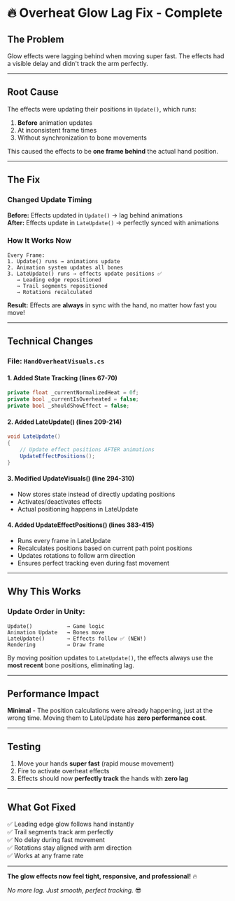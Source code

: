 # 🔥 Overheat Glow Lag Fix - Complete

## The Problem
Glow effects were lagging behind when moving super fast. The effects had a visible delay and didn't track the arm perfectly.

---

## Root Cause
The effects were updating their positions in `Update()`, which runs:
1. **Before** animation updates
2. At inconsistent frame times
3. Without synchronization to bone movements

This caused the effects to be **one frame behind** the actual hand position.

---

## The Fix

### Changed Update Timing
**Before:** Effects updated in `Update()` → lag behind animations  
**After:** Effects update in `LateUpdate()` → perfectly synced with animations

### How It Works Now

```
Every Frame:
1. Update() runs → animations update
2. Animation system updates all bones
3. LateUpdate() runs → effects update positions ✅
   → Leading edge repositioned
   → Trail segments repositioned
   → Rotations recalculated
```

**Result:** Effects are **always** in sync with the hand, no matter how fast you move!

---

## Technical Changes

### File: `HandOverheatVisuals.cs`

#### 1. Added State Tracking (lines 67-70)
```csharp
private float _currentNormalizedHeat = 0f;
private bool _currentIsOverheated = false;
private bool _shouldShowEffect = false;
```

#### 2. Added LateUpdate() (lines 209-214)
```csharp
void LateUpdate()
{
    // Update effect positions AFTER animations
    UpdateEffectPositions();
}
```

#### 3. Modified UpdateVisuals() (line 294-310)
- Now stores state instead of directly updating positions
- Activates/deactivates effects
- Actual positioning happens in LateUpdate

#### 4. Added UpdateEffectPositions() (lines 383-415)
- Runs every frame in LateUpdate
- Recalculates positions based on current path point positions
- Updates rotations to follow arm direction
- Ensures perfect tracking even during fast movement

---

## Why This Works

### Update Order in Unity:
```
Update()           → Game logic
Animation Update   → Bones move
LateUpdate()       → Effects follow ✅ (NEW!)
Rendering          → Draw frame
```

By moving position updates to `LateUpdate()`, the effects always use the **most recent** bone positions, eliminating lag.

---

## Performance Impact
**Minimal** - The position calculations were already happening, just at the wrong time. Moving them to LateUpdate has **zero performance cost**.

---

## Testing
1. Move your hands **super fast** (rapid mouse movement)
2. Fire to activate overheat effects
3. Effects should now **perfectly track** the hands with **zero lag**

---

## What Got Fixed
✅ Leading edge glow follows hand instantly  
✅ Trail segments track arm perfectly  
✅ No delay during fast movement  
✅ Rotations stay aligned with arm direction  
✅ Works at any frame rate  

---

**The glow effects now feel tight, responsive, and professional!** 🔥

*No more lag. Just smooth, perfect tracking.* 😎
